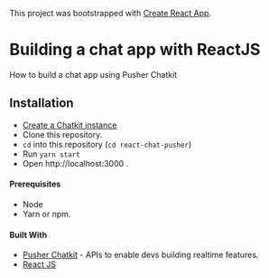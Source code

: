 This project was bootstrapped with [Create React App](https://github.com/facebook/create-react-app).

# Building a chat app with ReactJS

How to build a chat app using Pusher Chatkit


## Installation
* [Create a Chatkit instance](https://pusher.com/chatkit)
* Clone this repository.
* `cd` into this repository (`cd react-chat-pusher`)
* Run `yarn start`
* Open http://localhost:3000 .

#### Prerequisites
		
 - Node
 - Yarn or npm.

#### Built With

- [Pusher Chatkit](https://pusher.com/chatkit) - APIs to enable devs building realtime features.
- [React JS](https://reactjs.org)

